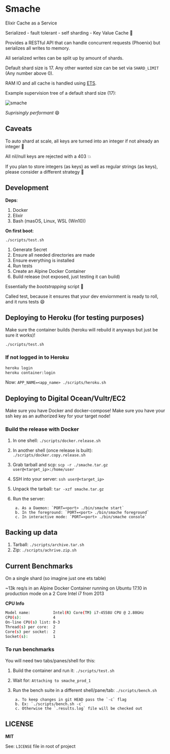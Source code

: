 # Smache

Elixir Cache as a Service

Serialized - fault tolerant - self sharding - Key Value Cache :rocket:

Provides a RESTful API that can handle concurrent requests (Phoenix) but serializes all writes to memory.

All serialized writes can be split up by amount of shards.

Default shard size is 17. Any other wanted size can be set via `SHARD_LIMIT` (Any number above 0).

RAM IO and all cache is handled using [ETS](https://elixir-lang.org/getting-started/mix-otp/ets.html).

Example supervision tree of a default shard size (17):

![smache](https://user-images.githubusercontent.com/9837366/38340903-7fc9865a-383b-11e8-9adc-b0641291a5c7.PNG)

_Suprisingly performant_ :smile:

## Caveats

To auto shard at scale, all keys are turned into an integer if not already an integer :thinking:

All nil/null keys are rejected with a 403 :boom:

If you plan to store integers (as keys) as well as regular strings (as keys), please consider a different strategy :thinking:

## Development

**Deps**:

1. Docker
1. Elixir
1. Bash (masOS, Linux, WSL (Win10))

**On first boot**:

`./scripts/test.sh`

1. Generate Secret
1. Ensure all needed directories are made
1. Ensure everything is installed
1. Run tests
1. Create an Alpine Docker Container
1. Build release (not exposed, just testing it can build)

Essentially the _bootstrapping_ script :rocket:

Called test, because it ensures that your dev enviornment is ready to roll, and it runs tests :smile:

## Deploying to Heroku (for testing purposes)

Make sure the container builds (heroku will rebuild it anyways but just be sure it works)!

`./scripts/test.sh`

### If not logged in to Heroku

```bash
heroku login
heroku container:login
```

Now: `APP_NAME=<app_name> ./scripts/heroku.sh`

## Deploying to Digital Ocean/Vultr/EC2

Make sure you have Docker and docker-compose!
Make sure you have your ssh key as an authorized key for your target node!

### Build the release with Docker

1. In one shell: `./scripts/docker.release.sh`
1. In another shell (once release is built): `./scripts/docker.copy.release.sh`
1. Grab tarball and scp: `scp -r ./smache.tar.gz user@<target_ip>:/home/user`
1. SSH into your server: `ssh user@<target_ip>`
1. Unpack the tarball: `tar -xzf smache.tar.gz`
1. Run the server:

        a. As a Daemon: `PORT=<port> ./bin/smache start`
        b. In the foreground: `PORT=<port> ./bin/smache foreground`
        c. In interactive mode: `PORT=<port> ./bin/smache console`

## Backing up data

1. Tarball: `./scripts/archive.tar.sh`
2. Zip: `./scripts/achrive.zip.sh`

## Current Benchmarks

On a single shard (so imagine just one ets table)

~13k req/s in an Alpine Docker Container running on Ubuntu 17.10 in production mode on a 2 Core Intel i7 from 2013

**CPU Info**

```bash
Model name:          Intel(R) Core(TM) i7-4558U CPU @ 2.80GHz
CPU(s):              4
On-line CPU(s) list: 0-3
Thread(s) per core:  2
Core(s) per socket:  2
Socket(s):           1
```

### To run benchmarks

You will need two tabs/panes/shell for this:

1. Build the container and run it: `./scripts/test.sh`
2. Wait for: `Attaching to smache_prod_1`
3. Run the bench suite in a different shell/pane/tab: `./scripts/bench.sh`

        a. To keep changes in git HEAD pass the `-c` flag
        b. Ex: `./scripts/bench.sh -c`
        c. Otherwise the `.results.log` file will be checked out

## LICENSE

**MIT**

See: `LICENSE` file in root of project

